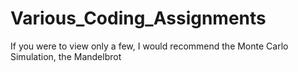 # Various_Coding_Assignments
If you were to view only a few, I would recommend the Monte Carlo Simulation, the Mandelbrot 
